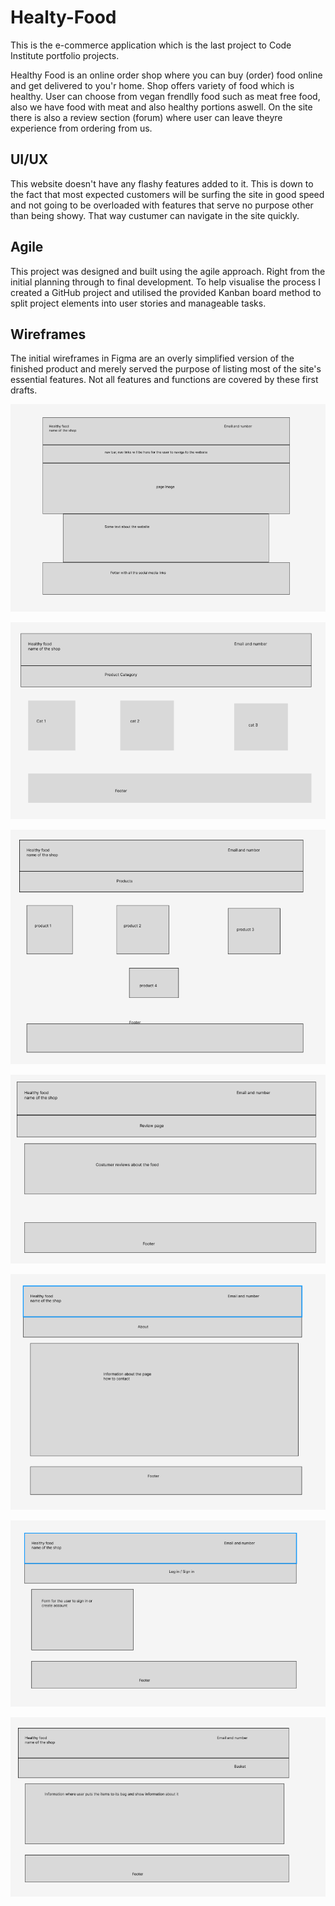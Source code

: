 # Healty-Food

This is the e-commerce application which is the last project to Code Institute portfolio projects.

Healthy Food is an online order shop where you can buy (order) food online and get delivered to you'r home. Shop offers variety of food which is healthy.
User can choose from vegan frendlly food such as meat free food, also we have food with meat and also healthy portions aswell. On the site there is 
also a review section (forum) where user can leave theyre experience from ordering from us.


## UI/UX

This website doesn't have any flashy features added to it. This is down to the fact that most expected customers will be surfing the site in good speed and not going to be overloaded 
with features that serve no purpose other than being showy. That way custumer can navigate in the site quickly.

## Agile

This project was designed and built using the agile approach. Right from the initial planning through to final development. To help visualise the process I created a GitHub project and utilised the provided Kanban board method to split project elements into user stories and manageable tasks.

## Wireframes

The initial wireframes in Figma are an overly simplified version of the finished product and merely served the purpose of listing most of the site's essential features.
Not all features and functions are covered by these first drafts.

![main-page](/media/main-page-fr.png)

![category](/media/product-category-fr.png)

![product](/media/products-fr.png)

![reviews](/media/reviews-fr.png)

![about](/media/about-fr.png)

![signin-lonin](/media/sign-log-fr.png)

![basket](/media/basket-fr.png)
